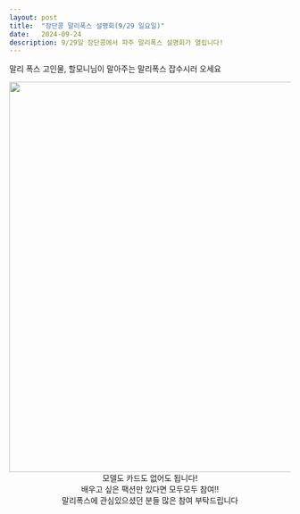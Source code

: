 ```yaml
---
layout: post
title:  "장단콩 말리폭스 설명회(9/29 일요일)"
date:   2024-09-24
description: 9/29일 장단콩에서 파주 말리폭스 설명회가 열립니다!
---
```


<p>말리 폭스 고인물, 할모니님이 말아주는 말리폭스 잡수시러 오세요</p>

<div id="contact" style="display: flex; flex-direction: column; align-items: center; text-align: center;">

  
  <img src="{{ '/assets/img/malfox.png' | relative_url }}" alt="" width="700">
  <a>모델도 카드도 없어도 됩니다!</a>
  <a>배우고 싶은 팩션만 있다면 모두모두 참여!!</a>
  <a>말리폭스에  관심있으셨던 분들 많은 참여 부탁드립니다</a>
</div>
